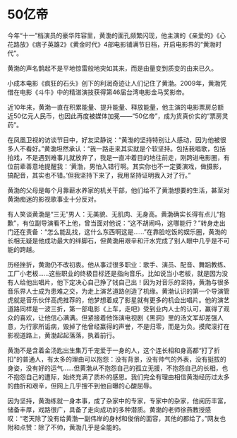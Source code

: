 # 50亿帝

今年“十一”档演员的豪华阵容里，黄渤的面孔频繁闪现，他主演的《亲爱的》《心花路放》《痞子英雄2》《黄金时代》4部电影铺满节日档，开启电影界的“黄渤时代”。 

黄渤的声名鹊起不是平地惊雷般地突如其来，而是由量变到质变的由来已久。 

小成本电影《疯狂的石头》创下的利润奇迹让人们记住了黄渤。2009年，黄渤凭借在电影《斗牛》中的精湛演技获得第46届台湾电影金马奖影帝。 

近10年来，黄渤一直在积累能量、提升能量、释放能量，他主演的电影票房总额近50亿元人民币，也因此再度被媒体加冕——“50亿帝”，成为货真价实的“票房灵药”。 

在凤凰卫视的访谈节目中，好友梁静说：“黄渤的坚持特别让人感动，因为他被很多人不看好。”黄渤坦然承认：“我一路走来其实就是个软坚持。包括我唱歌，包括拍戏，不是遇到难事儿就放弃了，我是一直冲着目的地往前走，刚跨进电影圈，有位前辈善意地提醒我：‘黄渤，男怕入错行啊。其实你也不一定要演戏，做摄影，搞配音，其实也不错。’但我坚持下来了，我用坚持证明我入对了行。” 

黄渤的父母是每个月靠薪水养家的机关干部，他们给不了黄渤想要的生活，甚至对黄渤痴迷的影视歌事业十分反对。 

有人笑谈黄渤是“三无”男人：无美貌、无肌肉、无身高。黄渤确实长得有点儿“抱歉”，有位副导演看不上他，曾当面对他说：“这不胡闹吗，这哪能行？”转身走出门还在责备：“怎么能乱找，这什么东西啊这是……”在靠脸吃饭的娱乐圈，黄渤的长相无疑是他成功最大的绊脚石，但黄渤用艰辛和汗水完成了别人眼中几乎是不可能的跨越。 

历经挫折，黄渤仍不改初衷。他从事过很多职业：歌手、演员、配音、舞蹈教练、工厂小老板……这些职业的终极目标还是指向音乐。比如说当小老板，就是因为没有人给他出唱片，他下定决心自己挣了钱自己出！因为对音乐的坚持，黄渤与很多音乐界人士成为患难之交，为走上演艺道路创造了机缘。黄渤认识的第一个导演管虎就是音乐伙伴高虎推荐的，他梦想着成了影星就有更多的机会出唱片。他的演艺道路同样是一波三折，第一部电影《上车，走吧》受到业内人士的认可，赢得了观众的喜欢，让他信心满满。但紧接着他饰演电视剧《黑洞》里的汤文军却差强人意，为行家所诟病，毁掉了他曾经赢得的声誉，不是归零，而是为负。摸爬滚打在影视道路上，黄渤起起落落，执着前行。 

黄渤不是含着金汤匙出生集万千宠爱于一身的人，这个连长相和身高都“打了折扣”的普通人，有太多的理由可以抱怨：没有背景，没有帅气的外表，没有挺拔的身姿，没有好的运气……但黄渤从不抱怨自己的孤立无援，不抱怨自己的长相，也不抱怨自己的遭际，始终充满了质朴的感恩。我们完全有理由相信黄渤经历过太多的曲折和艰辛，但网上几乎搜不到他自曝的心酸屈辱。 

因为坚持，黄渤练就一身本事，成了杂家中的专家，专家中的杂家，他阅历丰富，储备丰厚，戏路很广，具备了走向成功的多种潜质。黄渤的老师徐燕教授感叹：“老天除了没有给黄渤一副伟岸的身材和俊俏的面容，其他的都给了。”网友也附和点赞：除了不帅，黄渤几乎是全能的。